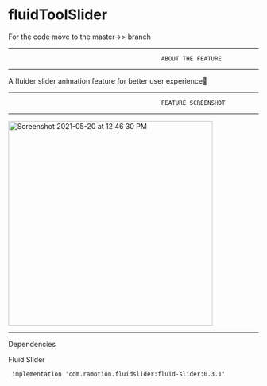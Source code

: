 # fluidToolSlider
For the code move to the master->> branch


---------------------------------------------------
                                               ABOUT THE FEATURE
---------------------------------------------------  

A fluider slider animation feature for better user experience📲



---------------------------------------------------
                                               FEATURE SCREENSHOT
---------------------------------------------------  




<img width="411" alt="Screenshot 2021-05-20 at 12 46 30 PM" src="https://user-images.githubusercontent.com/62813305/118936885-9573d380-b96a-11eb-979c-950cbd98e270.png">

--------------------------------------------------- 







Dependencies

Fluid Slider

     implementation 'com.ramotion.fluidslider:fluid-slider:0.3.1'

